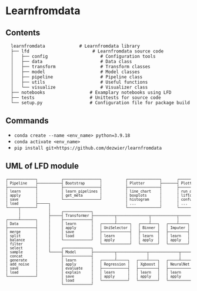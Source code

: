 # Learnfromdata

## Contents

~~~~
  learnfromdata             # Learnfromdata library       
  ├── lfd                        # Learnfromdata source code
  │   ├── config                    # Configuration tools
  │   ├── data                      # Data class
  │   ├── transform                 # Transform classes
  │   ├── model                     # Model classes
  │   ├── pipeline                  # Pipeline class
  │   ├── utils                     # Useful functions
  │   └── visualize                 # Visualizer class
  ├── notebooks                 # Examplary notebooks using LFD
  ├── tests                     # Unittests for source code
  └── setup.py                  # Configuration file for package build
~~~~

## Commands

* `conda create --name <env_name> python=3.9.18`
* `conda activate <env_name>`
* `pip install git+https://github.com/dezwier/learnfromdata`

## UML of LFD module
<pre style="line-height: 1.1; letter-spacing: -0.2px; font-size: small;">
┌─────────────┐           ┌─────────────────┐           ┌───────────────┐       ┌──────────────┐
│ Pipeline    ├───────────┤ Bootstrap       │           │ Plotter       ├───────┤ PlotterModel │
├─────────────┤           ├─────────────────┤           ├───────────────┤       ├──────────────┤
│ learn       │           │ learn_pipelines │           │ line_chart    │       │ run_app      │
│ apply       │           │ get_meta        │           │ boxplots      │       │ liftcurve    │
│ save        │           └─────────────────┘           │ histogram     │       │ confusion    │
│ load        ├─────┐                                   │ ...           │       │ ...          │
└─────┬───────┘     │                                   └───────────────┘       └──────────────┘
      │             │     ┌─────────────┐
      │             ├─────┤ Transformer ├──────────┬───────────────┬────────────┬─────────────┬───────────────┬──────────────┬─────────────────┐
┌─────┴───────┐     │     ├─────────────┤          │               │            │             │               │              │                 │
│ Data        │     │     │ learn       │   ┌──────┴──────┐   ┌────┴───┐   ┌────┴────┐   ┌────┴────┐   ┌──────┴─────┐   ┌────┴─────┐   ┌───────┴──────┐
├─────────────┤     │     │ apply       │   │ UniSelector │   │ Binner │   │ Imputer │   │ Encoder │   │ Biselector │   │ Expander │   │ Standardizer │
│ merge       │     │     │ save        │   ├─────────────┤   ├────────┤   ├─────────┤   ├─────────┤   ├────────────┤   ├──────────┤   ├──────────────┤
│ split       │     │     │ load        │   │ learn       │   │ learn  │   │ learn   │   │ learn   │   │ learn      │   │ learn    │   │ learn        │
│ balance     │     │     └─────────────┘   │ apply       │   │ apply  │   │ apply   │   │ apply   │   │ apply      │   │ apply    │   │ apply        │
│ filter      │     │                       └─────────────┘   └────────┘   └─────────┘   └─────────┘   └────────────┘   └──────────┘   └──────────────┘
│ select      │     │     ┌─────────────┐
│ sample      │     └─────┤ Model       ├──────────┬──────────────┬──────────────┬─────────────────┬────────────────┬───────────────┐
│ concat      │           ├─────────────┤          │              │              │                 │                │               │
│ generate    │           │ learn       │   ┌──────┴─────┐   ┌────┴────┐   ┌─────┴─────┐   ┌───────┴──────┐   ┌─────┴────┐   ┌──────┴──────┐
│ add_noise   │           │ apply       │   │ Regression │   │ Xgboost │   │ NeuralNet │   │ DecisionTree │   │ Isotonic │   │ UniSelector │
│ save        │           │ evaluate    │   ├────────────┤   ├─────────┤   ├───────────┤   ├──────────────┤   ├──────────┤   ├─────────────┤
│ load        │           │ explain     │   │ learn      │   │ learn   │   │ learn     │   │ learn        │   │ learn    │   │ learn       │
└─────────────┘           │ save        │   │ apply      │   │ apply   │   │ apply     │   │ apply        │   │ apply    │   │ apply       │
                          │ load        │   └────────────┘   └─────────┘   └───────────┘   └──────────────┘   └──────────┘   └─────────────┘
                          └─────────────┘
</pre>